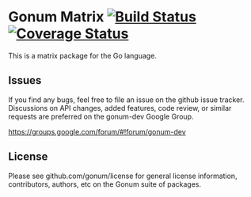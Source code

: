 # Gonum Matrix  [![Build Status](https://travis-ci.org/gonum/matrix.svg?branch=master)](https://travis-ci.org/gonum/matrix) [![Coverage Status](https://img.shields.io/coveralls/gonum/matrix.svg)](https://coveralls.io/r/gonum/matrix)

This is a matrix package for the Go language.

## Issues

If you find any bugs, feel free to file an issue on the github issue tracker. Discussions on API changes, added features, code review, or similar requests are preferred on the gonum-dev Google Group.

https://groups.google.com/forum/#!forum/gonum-dev

## License

Please see github.com/gonum/license for general license information, contributors, authors, etc on the Gonum suite of packages.
